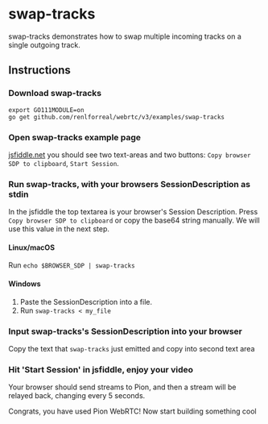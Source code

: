 # swap-tracks

swap-tracks demonstrates how to swap multiple incoming tracks on a single outgoing track.

## Instructions

### Download swap-tracks

```
export GO111MODULE=on
go get github.com/renlforreal/webrtc/v3/examples/swap-tracks
```

### Open swap-tracks example page

[jsfiddle.net](https://jsfiddle.net/1rx5on86/) you should see two text-areas and two buttons: `Copy browser SDP to clipboard`, `Start Session`.

### Run swap-tracks, with your browsers SessionDescription as stdin

In the jsfiddle the top textarea is your browser's Session Description. Press `Copy browser SDP to clipboard` or copy the base64 string manually.
We will use this value in the next step.

#### Linux/macOS

Run `echo $BROWSER_SDP | swap-tracks`

#### Windows

1. Paste the SessionDescription into a file.
1. Run `swap-tracks < my_file`

### Input swap-tracks's SessionDescription into your browser

Copy the text that `swap-tracks` just emitted and copy into second text area

### Hit 'Start Session' in jsfiddle, enjoy your video

Your browser should send streams to Pion, and then a stream will be relayed back, changing every 5 seconds.

Congrats, you have used Pion WebRTC! Now start building something cool
